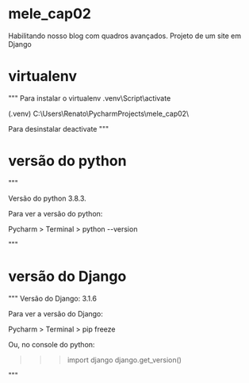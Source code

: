 # mele_cap02
Habilitando nosso blog com quadros avançados.
Projeto de um site em Django

# virtualenv
""" Para  instalar o virtualenv
.venv\Script\activate

\(.venv) C:\Users\Renato\PycharmProjects\mele_cap02\

Para desinstalar
deactivate
"""

# versão do python
"""

Versão do python 3.8.3.

Para ver a versão do python:

Pycharm > Terminal > python --version

"""

# versão do Django
"""
Versão do Django: 3.1.6

Para ver a versão do Django:

Pycharm > Terminal > pip freeze

Ou, no console do python:

>>> import django
>>> django.get_version()

"""  
